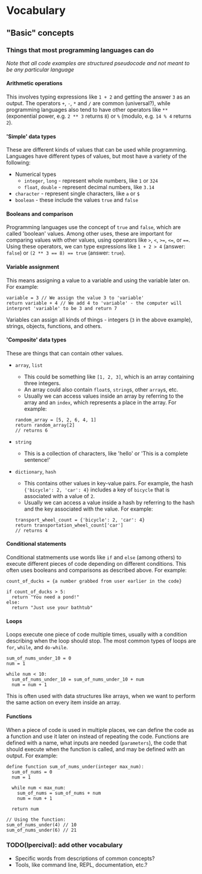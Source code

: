 # Vocabulary

## "Basic" concepts

### Things that most programming languages can do
*Note that all code examples are structured pseudocode and not meant to be any particular language*

#### Arithmetic operations
This involves typing expressions like `1 + 2` and getting the answer `3` as an output. The operators `+`, `-`, `*` and `/` are common (universal?), while programming languages also tend to have other operators like `**` (exponential power, e.g. `2 ** 3` returns `8`) or `%` (modulo, e.g. `14 % 4` returns `2`).

#### 'Simple' data types
These are different kinds of values that can be used while programming. Languages have different types of values, but most have a variety of the following:
- Numerical types
  - `integer`, `long` - represent whole numbers, like `1` or `324`
  - `float`, `double` - represent decimal numbers, like `3.14`
- `character` - represent single characters, like `a` or `$`
- `boolean` - these include the values `true` and `false`

#### Booleans and comparison
Programming languages use the concept of `true` and `false`, which are called 'boolean' values. Among other uses, these are important for comparing values with other values, using operators like `>`, `<`, `>=`, `<=`, or `==`. Using these operators, we can type expressions like `1 + 2 > 4` (answer: `false`) or `(2 ** 3 == 8) == true` (answer: `true`).  

#### Variable assignment
This means assigning a value to a variable and using the variable later on. For example:
```
variable = 3 // We assign the value 3 to 'variable'
return variable + 4 // We add 4 to 'variable' - the computer will interpret 'variable' to be 3 and return 7
```

Variables can assign all kinds of things - integers (`3` in the above example), strings, objects, functions, and others.

#### 'Composite' data types
These are things that can contain other values. 
- `array`, `list`
  - This could be something like `[1, 2, 3]`, which is an array containing three integers.
  - An array could also contain `float`s, `string`s, other `array`s, etc.
  - Usually we can access values inside an array by referring to the array and an `index`, which represents a place in the array. For example:
  ```
  random_array = [5, 2, 6, 4, 1]
  return random_array[2]
  // returns 6
  ```

- `string` 
  - This is a collection of characters, like 'hello' or 'This is a complete sentence!'
- `dictionary`, `hash` 
  - This contains other values in key-value pairs. For example, the hash `{'bicycle': 2, 'car': 4}` includes a key of `bicycle` that is associated with a value of `2`.
  - Usually we can access a value inside a hash by referring to the hash and the key associated with the value. For example:
  ```
  transport_wheel_count = {'bicycle': 2, 'car': 4}
  return transportation_wheel_count['car']
  // returns 4
  ```

#### Conditional statements
Conditional statmements use words like `if` and `else` (among others) to execute different pieces of code depending on different conditions. This often uses booleans and comparisons as described above. For example:
```
count_of_ducks = {a number grabbed from user earlier in the code}

if count_of_ducks > 5:
  return "You need a pond!"
else:
  return "Just use your bathtub"
```

#### Loops
Loops execute one piece of code multiple times, usually with a condition describing when the loop should stop. The most common types of loops are `for`, `while`, and `do-while`.
```
sum_of_nums_under_10 = 0
num = 1

while num < 10:
  sum_of_nums_under_10 = sum_of_nums_under_10 + num
  num = num + 1
```

This is often used with data structures like arrays, when we want to perform the same action on every item inside an array. 

#### Functions
When a piece of code is used in multiple places, we can define the code as a function and use it later on instead of repeating the code. Functions are defined with a name, what inputs are needed (`parameters`), the code that should execute when the function is called, and may be defined with an output. For example:
```
define function sum_of_nums_under(integer max_num):
  sum_of_nums = 0
  num = 1

  while num < max_num:
    sum_of_nums = sum_of_nums + num
    num = num + 1

  return num

// Using the function:
sum_of_nums_under(4) // 10
sum_of_nums_under(6) // 21
```

### TODO(lpercival): add other vocabulary
- Specific words from descriptions of common concepts? 
- Tools, like command line, REPL, documentation, etc.?


